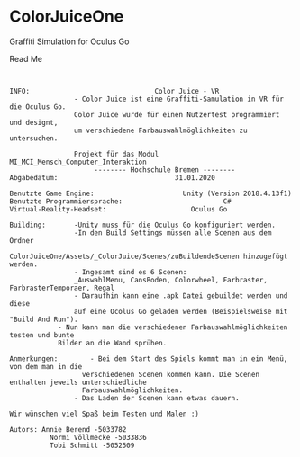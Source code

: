 # ColorJuiceOne
Graffiti Simulation for Oculus Go

Read Me
~~~~~~~~~~~~~~~~~~~~~~~~~~~~~~~~~~~~~~~~~~~~~~~~~~~~~~~~~~~~~~~~~~~~~~~~~~~~~~~~~~~~~~~~~~~~~~~~~~~~~~~~~~~~~~~~~~~~


INFO:					            Color Juice - VR
			    - Color Juice ist eine Graffiti-Samulation in VR für die Oculus Go.
			    Color Juice wurde für einen Nutzertest programmiert und designt,
			    um verschiedene Farbauswahlmöglichkeiten zu untersuchen. 
				 
				Projekt für das Modul MI_MCI_Mensch_Computer_Interaktion
					 -------- Hochschule Bremen --------
Abgabedatum:				      	     31.01.2020

Benutzte Game Engine:			           Unity (Version 2018.4.13f1)
Benutzte Programmiersprache: 		                 C#
Virtual-Reality-Headset:		             Oculus Go

Building:	  	-Unity muss für die Oculus Go konfiguriert werden. 
		        -In den Build Settings müssen alle Scenen aus dem Ordner 
		        ColorJuiceOne/Assets/_ColorJuice/Scenes/zuBuildendeScenen hinzugefügt werden.
		        - Ingesamt sind es 6 Scenen: 
		        _AuswahlMenu, CansBoden, Colorwheel, Farbraster, FarbrasterTemporaer, Regal
		        - Daraufhin kann eine .apk Datei gebuildet werden und diese
		        auf eine Ocolus Go geladen werden (Beispielsweise mit "Build And Run").
			- Nun kann man die verschiedenen Farbauswahlmöglichkeiten testen und bunte 
			Bilder an die Wand sprühen. 

Anmerkungen: 		- Bei dem Start des Spiels kommt man in ein Menü, von dem man in die 
		          verschiedenen Scenen kommen kann. Die Scenen enthalten jeweils unterschiedliche
		          Farbauswahlmöglichkeiten. 
		        - Das Laden der Scenen kann etwas dauern. 

Wir wünschen viel Spaß beim Testen und Malen :)

Autors: Annie Berend -5033782
	      Normi Völlmecke -5033836
	      Tobi Schmitt -5052509
	
~~~~~~~~~~~~~~~~~~~~~~~~~~~~~~~~~~~~~~~~~~~~~~~~~~~~~~~~~~~~~~~~~~~~~~~~~~~~~~~~~~~~~~~~~~~~~~~~~~~~~~~~~~~~~~~~~~~~
